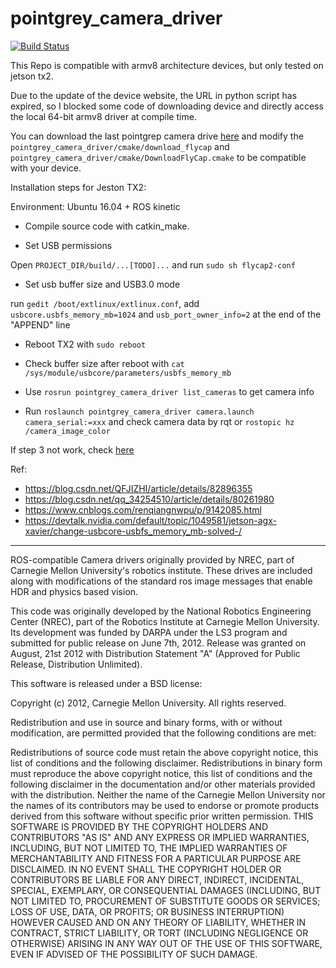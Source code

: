 pointgrey_camera_driver
=======================

[![Build Status](https://travis-ci.org/ros-drivers/pointgrey_camera_driver.png?branch=master)](https://travis-ci.org/ros-drivers/pointgrey_camera_driver)


This Repo is compatible with armv8 architecture devices, but only tested on jetson tx2.

Due to the update of the device website, the URL in python script has expired, so I blocked some code of downloading device and directly access the local 64-bit armv8 driver at compile time.

You can download the last pointgrep camera drive [here](https://flir.app.boxcn.net/v/Flycapture2SDK) and modify the `pointgrey_camera_driver/cmake/download_flycap` and `pointgrey_camera_driver/cmake/DownloadFlyCap.cmake` to be compatible with your device.


Installation steps for Jeston TX2:

Environment: Ubuntu 16.04 + ROS kinetic

- Compile source code with catkin_make.

- Set USB permissions

Open `PROJECT_DIR/build/...[TODO]...` and run `sudo sh flycap2-conf`
 
- Set usb buffer size and USB3.0 mode

run `gedit /boot/extlinux/extlinux.conf`, add `usbcore.usbfs_memory_mb=1024` and `usb_port_owner_info=2` at the end of the "APPEND" line

- Reboot TX2 with `sudo reboot`

- Check buffer size after reboot with `cat /sys/module/usbcore/parameters/usbfs_memory_mb`

- Use `rosrun pointgrey_camera_driver list_cameras` to get camera info

- Run `roslaunch pointgrey_camera_driver camera.launch camera_serial:=xxx` and check camera data by rqt or `rostopic hz /camera_image_color`

If step 3 not work, check [here](https://devtalk.nvidia.com/default/topic/1049581/jetson-agx-xavier/change-usbcore-usbfs_memory_mb-solved-/)

Ref:
- https://blog.csdn.net/QFJIZHI/article/details/82896355
- https://blog.csdn.net/qq_34254510/article/details/80261980
- https://www.cnblogs.com/renqiangnwpu/p/9142085.html
- https://devtalk.nvidia.com/default/topic/1049581/jetson-agx-xavier/change-usbcore-usbfs_memory_mb-solved-/

----
ROS-compatible Camera drivers originally provided by NREC, part of Carnegie Mellon University's robotics institute.
These drives are included along with modifications of the standard ros image messages that enable HDR and physics based vision.

This code was originally developed by the National Robotics Engineering Center (NREC), part of the Robotics Institute at Carnegie Mellon University. Its development was funded by DARPA under the LS3 program and submitted for public release on June 7th, 2012. Release was granted on August, 21st 2012 with Distribution Statement "A" (Approved for Public Release, Distribution Unlimited).

This software is released under a BSD license:

Copyright (c) 2012, Carnegie Mellon University. All rights reserved.

Redistribution and use in source and binary forms, with or without modification, are permitted provided that the following conditions are met:

Redistributions of source code must retain the above copyright notice, this list of conditions and the following disclaimer.
Redistributions in binary form must reproduce the above copyright notice, this list of conditions and the following disclaimer in the documentation and/or other materials provided with the distribution.
Neither the name of the Carnegie Mellon University nor the names of its contributors may be used to endorse or promote products derived from this software without specific prior written permission.
THIS SOFTWARE IS PROVIDED BY THE COPYRIGHT HOLDERS AND CONTRIBUTORS "AS IS" AND ANY EXPRESS OR IMPLIED WARRANTIES, INCLUDING, BUT NOT LIMITED TO, THE IMPLIED WARRANTIES OF MERCHANTABILITY AND FITNESS FOR A PARTICULAR PURPOSE ARE DISCLAIMED. IN NO EVENT SHALL THE COPYRIGHT HOLDER OR CONTRIBUTORS BE LIABLE FOR ANY DIRECT, INDIRECT, INCIDENTAL, SPECIAL, EXEMPLARY, OR CONSEQUENTIAL DAMAGES (INCLUDING, BUT NOT LIMITED TO, PROCUREMENT OF SUBSTITUTE GOODS OR SERVICES; LOSS OF USE, DATA, OR PROFITS; OR BUSINESS INTERRUPTION) HOWEVER CAUSED AND ON ANY THEORY OF LIABILITY, WHETHER IN CONTRACT, STRICT LIABILITY, OR TORT (INCLUDING NEGLIGENCE OR OTHERWISE) ARISING IN ANY WAY OUT OF THE USE OF THIS SOFTWARE, EVEN IF ADVISED OF THE POSSIBILITY OF SUCH DAMAGE.

